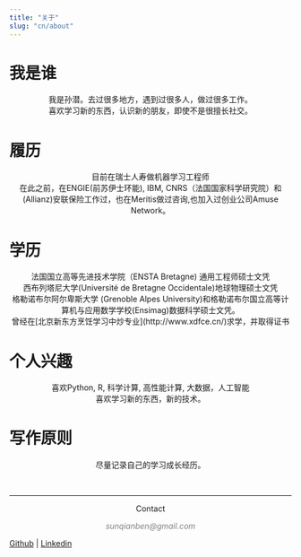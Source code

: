 ```yaml
---
title: "关于"
slug: "cn/about"
---
```



# 我是谁
<center>我是孙潜。去过很多地方，遇到过很多人，做过很多工作。</center>
<center>喜欢学习新的东西，认识新的朋友，即使不是很擅长社交。</center>

# 履历

<center>目前在瑞士人寿做机器学习工程师</center>

<center>在此之前，在ENGIE(前苏伊士环能), IBM, CNRS（法国国家科学研究院）和 (Allianz)安联保险工作过，也在Meritis做过咨询,也加入过创业公司Amuse Network。</center>

# 学历
<center>法国国立高等先进技术学院（ENSTA Bretagne) 通用工程师硕士文凭 </center>  
<center>西布列塔尼大学(Université de Bretagne Occidentale)地球物理硕士文凭  </center>
<center>格勒诺布尔阿尔卑斯大学 (Grenoble Alpes University)和格勒诺布尔国立高等计算机与应用数学学校(Ensimag)数据科学硕士文凭。 </center>

<center>曾经在[北京新东方烹饪学习中炒专业](http://www.xdfce.cn/)求学，并取得证书 </center>

# 个人兴趣

<center>喜欢Python, R, 科学计算, 高性能计算, 大数据，人工智能   </center>
<center>喜欢学习新的东西，新的技术。 </center>

# 写作原则

<center>尽量记录自己的学习成长经历。 </center>



&nbsp;
<hr />
<p style="text-align: center;">Contact</a></p>
<p style="text-align: center;"><span style="color: #808080;"><em>sunqianben@gmail.com</em></span></p>

[Github](https://github.com/DSqiansun) | [Linkedin](https://www.linkedin.com/in/qian-sun-411829a9)

&nbsp;


